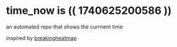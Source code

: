 # time_now is (( 1740625200586 ))

an automated repo that shows the currnent time

inspired by [breakingheatmap](https://github.com/breakingheatmap/breakingheatmap)
